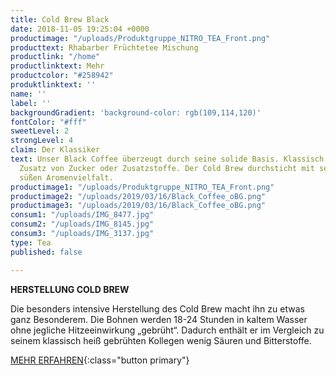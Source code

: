 ```yaml
---
title: Cold Brew Black
date: 2018-11-05 19:25:04 +0000
productimage: "/uploads/Produktgruppe_NITRO_TEA_Front.png"
producttext: Rhabarber Früchtetee Mischung
productlink: "/home"
productlinktext: Mehr
productcolor: "#258942"
produktlinktext: ''
name: ''
label: ''
backgroundGradient: 'background-color: rgb(109,114,120)'
fontColor: "#fff"
sweetLevel: 2
strongLevel: 4
claim: Der Klassiker
text: Unser Black Coffee überzeugt durch seine solide Basis. Klassisch Schwarz ohne
  Zusatz von Zucker oder Zusatzstoffe. Der Cold Brew durchsticht mit seiner natürlich
  süßen Aromenvielfalt.
productimage1: "/uploads/Produktgruppe_NITRO_TEA_Front.png"
productimage2: "/uploads/2019/03/16/Black_Coffee_oBG.png"
productimage3: "/uploads/2019/03/16/Black_Coffee_oBG.png"
consum1: "/uploads/IMG_8477.jpg"
consum2: "/uploads/IMG_8145.jpg"
consum3: "/uploads/IMG_3137.jpg"
type: Tea
published: false

---
```

**HERSTELLUNG COLD BREW**

Die besonders intensive Herstellung des Cold Brew macht ihn zu etwas ganz Besonderem. Die Bohnen werden 18-24 Stunden in kaltem Wasser ohne jegliche Hitzeeinwirkung „gebrüht“. Dadurch enthält er im Vergleich zu seinem klassisch heiß gebrühten Kollegen wenig Säuren und Bitterstoffe.

[MEHR ERFAHREN](https://dock-18.de/events/herkunft/){:class="button primary"}